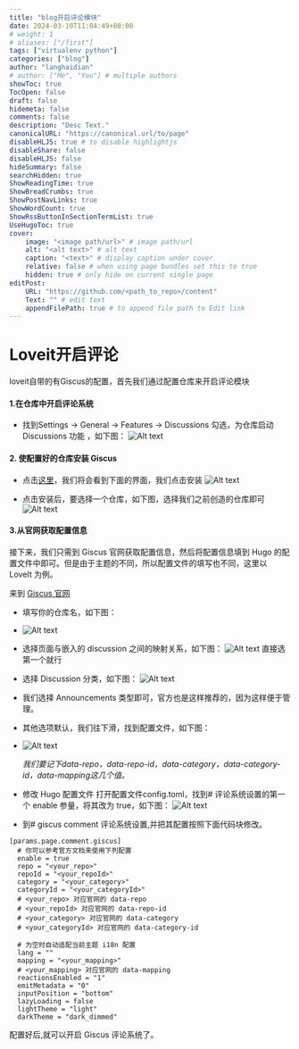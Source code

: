```yaml
---
title: "blog开启评论模块"
date: 2024-03-10T11:04:49+08:00 
# weight: 1
# aliases: ["/first"]
tags: ["virtualenv python"]
categories: ["blog"]
author: "langhaidian"
# author: ["Me", "You"] # multiple authors
showToc: true
TocOpen: false
draft: false
hidemeta: false
comments: false
description: "Desc Text."
canonicalURL: "https://canonical.url/to/page"
disableHLJS: true # to disable highlightjs
disableShare: false
disableHLJS: false
hideSummary: false
searchHidden: true
ShowReadingTime: true
ShowBreadCrumbs: true
ShowPostNavLinks: true
ShowWordCount: true
ShowRssButtonInSectionTermList: true
UseHugoToc: true
cover:
    image: "<image path/url>" # image path/url
    alt: "<alt text>" # alt text
    caption: "<text>" # display caption under cover
    relative: false # when using page bundles set this to true
    hidden: true # only hide on current single page
editPost:
    URL: "https://github.com/<path_to_repo>/content"
    Text: "" # edit text
    appendFilePath: true # to append file path to Edit link
---
```


# Loveit开启评论
loveit自带的有Giscus的配置，首先我们通过配置仓库来开启评论模块

#### 1.在仓库中开启评论系统

  * 找到Settings -> General -> Features -> Discussions 勾选，为仓库启动 Discussions 功能 ，如下图：
  ![Alt text](/img/image-2.png)

#### 2. 使配置好的仓库安装 Giscus
  * 点击[这里](https://link.zhihu.com/?target=https%3A//github.com/apps/giscus)，我们将会看到下面的界面，我们点击安装
  ![Alt text](/img/image-3.png)

  * 点击安装后，要选择一个仓库，如下图，选择我们之前创造的仓库即可
  ![Alt text](/img/image-4.png)

#### 3.从官网获取配置信息

接下来，我们只需到 Giscus 官网获取配置信息，然后将配置信息填到 Hugo 的配置文件中即可。但是由于主题的不同，所以配置文件的填写也不同，这里以 LoveIt 为例。

来到 [Giscus 官网](https://link.zhihu.com/?target=https%3A//giscus.app/zh-CN)
  * 填写你的仓库名，如下图：
  * ![Alt text](/img/image-5.png)
* 选择页面与嵌入的 discussion 之间的映射关系，如下图：
![Alt text](/img/image-6.png)
直接选第一个就行

* 选择 Discussion 分类，如下图：
![Alt text](/img/image-7.png)

* 我们选择 Announcements 类型即可，官方也是这样推荐的，因为这样便于管理。

* 其他选项默认，我们往下滑，找到配置文件，如下图：

* ![Alt text](/img/image-8.png)

  *我们要记下data-repo，data-repo-id，data-category，data-category-id，data-mapping这几个值。*

* 修改 Hugo 配置文件
打开配置文件config.toml，找到# 评论系统设置的第一个 enable 参量，将其改为 true，如下图：
![Alt text](/img/image-9.png)

* 到# giscus comment 评论系统设置,并把其配置按照下面代码块修改。

```
[params.page.comment.giscus]   
  # 你可以参考官方文档来使用下列配置   
  enable = true   
  repo = "<your_repo>"   
  repoId = "<your_repoId>"   
  category = "<your_category>"   
  categoryId = "<your_categoryId>"   
  # <your_repo> 对应官网的 data-repo   
  # <your_repoId> 对应官网的 data-repo-id   
  # <your_category> 对应官网的 data-category   
  # <your_categoryId> 对应官网的 data-category-id

  # 为空时自动适配当前主题 i18n 配置   
  lang = ""   
  mapping = "<your_mapping>"   
  # <your_mapping> 对应官网的 data-mapping   
  reactionsEnabled = "1"   
  emitMetadata = "0"   
  inputPosition = "bottom"   
  lazyLoading = false   
  lightTheme = "light"   
  darkTheme = "dark_dimmed"
```
配置好后,就可以开启 Giscus 评论系统了。